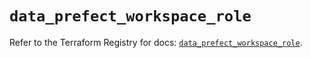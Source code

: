 # `data_prefect_workspace_role`

Refer to the Terraform Registry for docs: [`data_prefect_workspace_role`](https://registry.terraform.io/providers/prefecthq/prefect/2.89.0/docs/data-sources/workspace_role).
